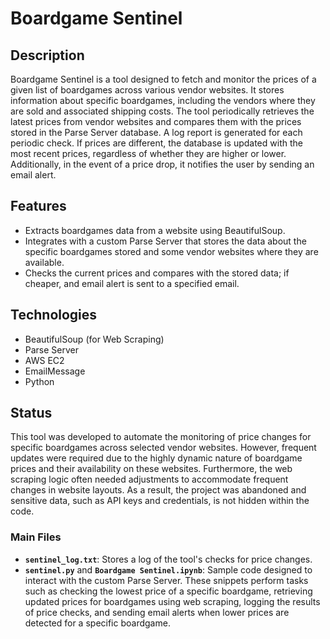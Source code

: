 # Boardgame Sentinel

## Description
Boardgame Sentinel is a tool designed to fetch and monitor the prices of a given list of boardgames across various vendor websites. It stores information about specific boardgames, including the vendors where they are sold and associated shipping costs. The tool periodically retrieves the latest prices from vendor websites and compares them with the prices stored in the Parse Server database. A log report is generated for each periodic check. If prices are different, the database is updated with the most recent prices, regardless of whether they are higher or lower. Additionally, in the event of a price drop, it notifies the user by sending an email alert.

## Features
- Extracts boardgames data from a website using BeautifulSoup.
- Integrates with a custom Parse Server that stores the data about the specific boardgames stored and some vendor websites where they are available.
- Checks the current prices and compares with the stored data; if cheaper, and email alert is sent to a specified email.

## Technologies
- BeautifulSoup (for Web Scraping)
- Parse Server
- AWS EC2
- EmailMessage
- Python

## Status
This tool was developed to automate the monitoring of price changes for specific boardgames across selected vendor websites. However, frequent updates were required due to the highly dynamic nature of boardgame prices and their availability on these websites. Furthermore, the web scraping logic often needed adjustments to accommodate frequent changes in website layouts. As a result, the project was abandoned and sensitive data, such as API keys and credentials, is not hidden within the code.

### Main Files
- **`sentinel_log.txt`**: Stores a log of the tool's checks for price changes.
- **`sentinel.py`** and **`Boardgame Sentinel.ipynb`**: Sample code designed to interact with the custom Parse Server. These snippets perform tasks such as checking the lowest price of a specific boardgame, retrieving updated prices for boardgames using web scraping, logging the results of price checks, and sending email alerts when lower prices are detected for a specific boardgame.